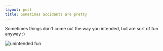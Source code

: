 ```yaml
---
layout: post
title: Sometimes accidents are pretty
---
```


Sometimes things don't come out the way you intended, but are sort of fun anyway :) 

![unintended fun](https://lh6.googleusercontent.com/-HF67TFlbXlo/VFMGMhfTNpI/AAAAAAAAZB8/j5UBzUairXg/w957-h599-no/Screen%2BShot%2B2014-10-30%2Bat%2B2.48.56%2BPM.png)
